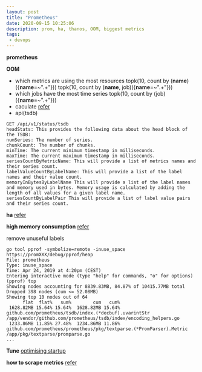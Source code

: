 ```yaml
---
layout: post
title: "Prometheus"
date: 2020-09-15 10:25:06
description: prom, ha, thanos, OOM, biggest metrics
tags:
 - devops
---
```


**prometheus**


**OOM**
- which metrics are using the most resources
topk(10, count by (__name__)({__name__=~".+"}))
topk(10, count by (__name__, job)({__name__=~".+"}))
- which jobs have the most time series
topk(10, count by (job)({__name__=~".+"}))
- caculate
[refer](https://www.robustperception.io/how-much-ram-does-prometheus-2-x-need-for-cardinality-and-ingestion)
- api(tsdb)
```
GET /api/v1/status/tsdb
headStats: This provides the following data about the head block of the TSDB:
numSeries: The number of series.
chunkCount: The number of chunks.
minTime: The current minimum timestamp in milliseconds.
maxTime: The current maximum timestamp in milliseconds.
seriesCountByMetricName: This will provide a list of metrics names and their series count.
labelValueCountByLabelName: This will provide a list of the label names and their value count.
memoryInBytesByLabelName This will provide a list of the label names and memory used in bytes. Memory usage is calculated by adding the length of all values for a given label name.
seriesCountByLabelPair This will provide a list of label value pairs and their series count.
```

**ha**
[refer](https://www.metricfire.com/blog/ha-kubernetes-monitoring-using-prometheus-and-thanos/)

**high memory consumption**
[refer](https://source.coveo.com/2021/03/03/prometheus-memory/)

remove unuseful labels

```
go tool pprof -symbolize=remote -inuse_space https://promXXX/debug/pprof/heap
File: prometheus
Type: inuse_space
Time: Apr 24, 2019 at 4:20pm (CEST)
Entering interactive mode (type "help" for commands, "o" for options)
(pprof) top
Showing nodes accounting for 8839.83MB, 84.87% of 10415.77MB total
Dropped 398 nodes (cum <= 52.08MB)
Showing top 10 nodes out of 64
      flat  flat%   sum%        cum   cum%
 1628.82MB 15.64% 15.64%  1628.82MB 15.64%  github.com/prometheus/tsdb/index.(*decbuf).uvarintStr /app/vendor/github.com/prometheus/tsdb/index/encoding_helpers.go
 1233.86MB 11.85% 27.48%  1234.86MB 11.86%  github.com/prometheus/prometheus/pkg/textparse.(*PromParser).Metric /app/pkg/textparse/promparse.go
...
```

**Tune**
[optimising startup](https://www.robustperception.io/optimising-startup-time-of-prometheus-2-6-0-with-pprof)


**how to scrape metrics**
[refer](https://se7entyse7en.dev/posts/how-to-set-up-kubernetes-service-discovery-in-prometheus/)
